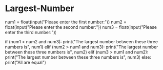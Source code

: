 # Largest-Number 
num1 = float(input("Please enter the first number:"))
num2 = float(input("Please enter the second number:"))
num3 = float(input("Please enter the third number:"))

if (num1 > num2 and num3):
		print("The largest number between these three numbers is", num1)
elif (num2 > num1 and num3):
		print("The largest number between these three numbers is", num2)
elif (num3 > num1 and num2):
	print("The largest number between these three numbers is", num3)
else:
	print("All are equal")
	
